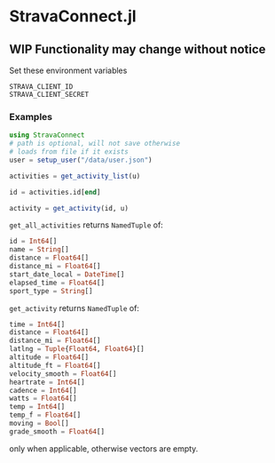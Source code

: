 # StravaConnect.jl  
## WIP Functionality may change without notice

Set these environment variables
```
STRAVA_CLIENT_ID
STRAVA_CLIENT_SECRET
```

### Examples
```julia
using StravaConnect
# path is optional, will not save otherwise
# loads from file if it exists
user = setup_user("/data/user.json") 

activities = get_activity_list(u)

id = activities.id[end]

activity = get_activity(id, u)
```

`get_all_activities` returns `NamedTuple` of:  
```julia
id = Int64[]
name = String[]
distance = Float64[]
distance_mi = Float64[]
start_date_local = DateTime[]
elapsed_time = Float64[]
sport_type = String[]
```

`get_activity` returns `NamedTuple` of:  
```julia
time = Int64[]
distance = Float64[]
distance_mi = Float64[]
latlng = Tuple{Float64, Float64}[]
altitude = Float64[]
altitude_ft = Float64[]
velocity_smooth = Float64[]
heartrate = Int64[]
cadence = Int64[]
watts = Float64[]
temp = Int64[]
temp_f = Float64[]
moving = Bool[]
grade_smooth = Float64[]
```  
only when applicable, otherwise vectors are empty.
